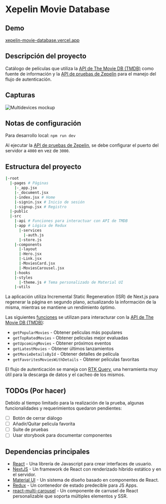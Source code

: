 # Xepelin Movie Database

## Demo

[xepelin-movie-database.vercel.app](https://xepelin-movie-database.vercel.app/)

## Descripción del proyecto

Catálogo de películas que utiliza la [API de The Movie DB (TMDB)](https://www.themoviedb.org/documentation/api) como fuente de información y la [API de pruebas de Zepelin](https://github.com/xepelinapp/xepelin-test-front-api) para el manejo del flujo de autenticación.

## Capturas

![Multidevices mockup](https://user-images.githubusercontent.com/4708484/137650774-c125bd8a-eb7d-4ec8-b175-73f52a74bdfc.png)

## Notas de configuración

Para desarrollo local: `npm run dev`

Al ejecutar la [API de pruebas de Zepelin](https://github.com/xepelinapp/xepelin-test-front-api), se debe configurar el puerto del servidor a `4000` en vez de `3000`.

## Estructura del proyecto

```bash
|-root
  |-pages # Páginas
    |-_app.jsx
    |-_document.jsx
    |-index.jsx # Home
    |-signin.jsx # Inicio de sesión
    |-signup.jsx # Registro
  |-public
  |-src
    |-api # Funciones para interactuar con API de TMDB
    |-app # Lógica de Redux
      |-services
        |-auth.js
      |-store.js
    |-components
      |-layout
      |-Hero.jsx
      |-Link.jsx
      |-MoviesCard.jsx
      |-MoviesCarousel.jsx
    |-hooks
    |-styles
      |-theme.js # Tema personalizado de Material UI
    |-utils
```

La aplicación utiliza Incremental Static Regeneration (ISR) de Next.js para regenerar la página en segundo plano, actualizando la información de la misma, mientras se mantiene un rendimiento óptimo.

Las siguientes [funciones](src/api/index.js) se utilizan para interacturar con la [API de The Movie DB (TMDB)](https://www.themoviedb.org/documentation/api):

- `getPopularMovies` - Obtener peliculas más populares
- `getTopRatedMovies` - Obtener peliculas mejor evaluadas
- `getUpcomingMovies` - Obtener próximos eventos
- `getLatestMovies` - Obtener últimos lanzamientos
- `getMovieDetailsById` - Obtener detalles de película
- `getFavoritesMoviesWithDetails` - Obtener peliculas favoritas

El flujo de autenticación se maneja con [RTK Query](https://redux-toolkit.js.org/rtk-query/overview), una herramienta muy útil para la descarga de datos y el cacheo de los mismos.

## TODOs (Por hacer)

Debido al tiempo limitado para la realización de la prueba, algunas funcionalidades y requerimientos quedaron pendientes:

- [ ] Botón de cerrar diálogo
- [ ] Añadir/Quitar pelicula favorita
- [ ] Suite de pruebas
- [ ] Usar storybook para documentar componentes

## Dependencias principales

- [React](https://reactjs.org/) - Una librería de Javascript para crear interfaces de usuario.
- [NextJS](https://nextjs.org/) - Un framework de React con renderizado híbrido estático y en el servidor.
- [Material UI](https://material-ui.com/) - Un sistema de diseño basado en componentes de React.
- [Redux](https://redux.js.org/) - Un contenedor de estado predecible para JS Apps.
- [react-multi-carousel](hhttps://github.com/YIZHUANG/react-multi-carousel) - Un componente de carrusel de React personalizable que soporta múltiples elementos y SSR.
